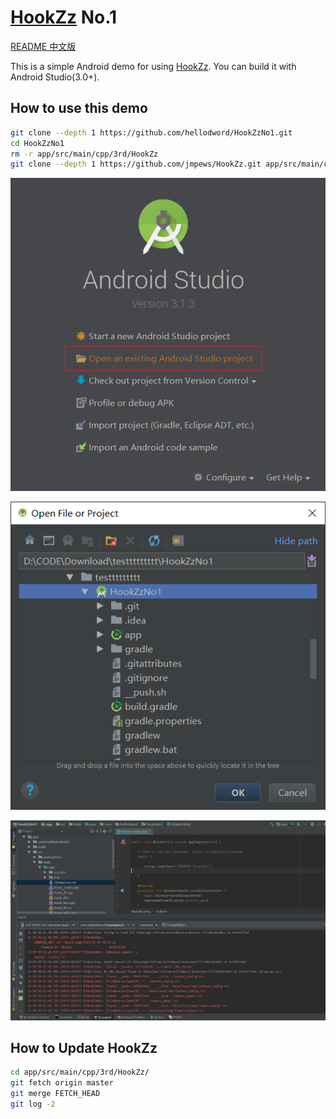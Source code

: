 # [**HookZz**](https://github.com/jmpews/HookZz) No.1 

[README 中文版](README.zh-CN.md)


This is a simple Android demo for using [HookZz](https://github.com/jmpews/HookZz). You can build it with Android Studio(3.0+). 



## How to use this demo

```sh
git clone --depth 1 https://github.com/hellodword/HookZzNo1.git 
cd HookZzNo1
rm -r app/src/main/cpp/3rd/HookZz
git clone --depth 1 https://github.com/jmpews/HookZz.git app/src/main/cpp/3rd/HookZz
```

![00.png](00.png)

![01.png](01.png)

![02.png](02.png)

## How to Update HookZz 

```sh
cd app/src/main/cpp/3rd/HookZz/
git fetch origin master
git merge FETCH_HEAD
git log -2
```  